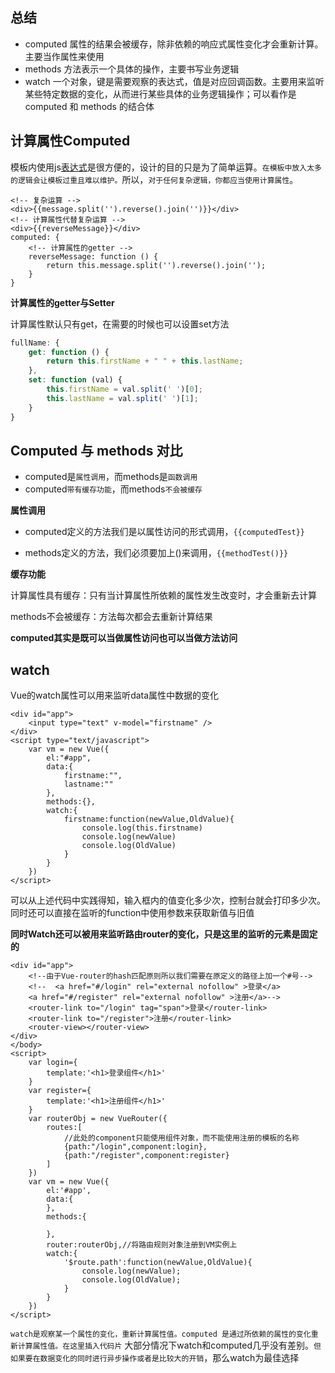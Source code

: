 ## 总结

- computed 属性的结果会被缓存，除非依赖的响应式属性变化才会重新计算。主要当作属性来使用
- methods 方法表示一个具体的操作，主要书写业务逻辑
- watch 一个对象，键是需要观察的表达式，值是对应回调函数。主要用来监听某些特定数据的变化，从而进行某些具体的业务逻辑操作；可以看作是 computed 和 methods 的结合体

## 计算属性Computed

模板内使用js[表达式](https://so.csdn.net/so/search?q=表达式&spm=1001.2101.3001.7020)是很方便的，设计的目的只是为了简单运算。`在模板中放入太多的逻辑会让模板过重且难以维护。`所以，`对于任何复杂逻辑，你都应当使用计算属性`。

```vue
<!-- 复杂运算 -->
<div>{{message.split('').reverse().join('')}}</div>
<!-- 计算属性代替复杂运算 -->
<div>{{reverseMessage}}</div>
computed: {
    <!-- 计算属性的getter -->
    reverseMessage: function () {
    	return this.message.split('').reverse().join('');
    }
}
```

**计算属性的getter与Setter**

计算属性默认只有get，在需要的时候也可以设置set方法

```js
fullName: {
    get: function () {
        return this.firstName + " " + this.lastName;
    },
    set: function (val) {
        this.firstName = val.split(' ')[0];
        this.lastName = val.split(' ')[1];
    }
}
```



## Computed 与 methods 对比

- computed是`属性调用`，而methods是`函数调用` 
- computed`带有缓存功能`，而methods`不会被缓存`

**属性调用**

- computed定义的方法我们是以属性访问的形式调用，`{{computedTest}}`

- methods定义的方法，我们必须要加上()来调用，`{{methodTest()}}`

**缓存功能**

计算属性具有缓存：只有当计算属性所依赖的属性发生改变时，才会重新去计算

methods不会被缓存：方法每次都会去重新计算结果

**computed其实是既可以当做属性访问也可以当做方法访问**



## watch

Vue的watch属性可以用来监听data属性中数据的变化

```vue
<div id="app">
    <input type="text" v-model="firstname" />
</div>
<script type="text/javascript">
    var vm = new Vue({
        el:"#app",
        data:{
            firstname:"",
            lastname:""
        },
        methods:{},
        watch:{
            firstname:function(newValue,OldValue){
                console.log(this.firstname)
                console.log(newValue)
            	console.log(OldValue)
            }
        }
    })
</script>
```

可以从上述代码中实践得知，输入框内的值变化多少次，控制台就会打印多少次。同时还可以直接在监听的function中使用参数来获取新值与旧值

**同时Watch还可以被用来监听路由router的变化，只是这里的监听的元素是固定的**

```vue
<div id="app">
    <!--由于Vue-router的hash匹配原则所以我们需要在原定义的路径上加一个#号-->
    <!--  <a href="#/login" rel="external nofollow" >登录</a>
	<a href="#/register" rel="external nofollow" >注册</a>-->
    <router-link to="/login" tag="span">登录</router-link>
    <router-link to="/register">注册</router-link>
    <router-view></router-view>
</div>
</body>
<script>
    var login={
        template:'<h1>登录组件</h1>'
    }
    var register={
        template:'<h1>注册组件</h1>'
    }
    var routerObj = new VueRouter({
        routes:[
            //此处的component只能使用组件对象，而不能使用注册的模板的名称
            {path:"/login",component:login},
            {path:"/register",component:register}
        ]
    })
    var vm = new Vue({
        el:'#app',
        data:{
        },
        methods:{

        },
        router:routerObj,//将路由规则对象注册到VM实例上
        watch:{
            '$route.path':function(newValue,OldValue){
                console.log(newValue);
                console.log(OldValue);
            }
        }
    })
</script>
```

`watch是观察某一个属性的变化，重新计算属性值。computed 是通过所依赖的属性的变化重新计算属性值。在这里插入代码片`
大部分情况下watch和computed几乎没有差别。`但如果要在数据变化的同时进行异步操作或者是比较大的开销`，那么watch为最佳选择
